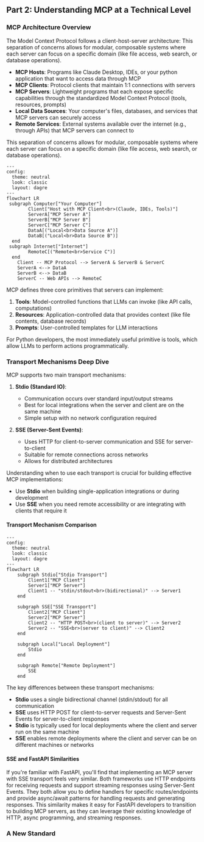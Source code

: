 ## Part 2: Understanding MCP at a Technical Level

### MCP Architecture Overview

The Model Context Protocol follows a client-host-server architecture:
This separation of concerns allows for modular, composable systems where each server can focus on a specific domain (like file access, web search, or database operations).

- **MCP Hosts**: Programs like Claude Desktop, IDEs, or your python application that want to access data through MCP
- **MCP Clients**: Protocol clients that maintain 1:1 connections with servers
- **MCP Servers**: Lightweight programs that each expose specific capabilities through the standardized Model Context Protocol (tools, resources, prompts)
- **Local Data Sources**: Your computer's files, databases, and services that MCP servers can securely access
- **Remote Services**: External systems available over the internet (e.g., through APIs) that MCP servers can connect to

This separation of concerns allows for modular, composable systems where each server can focus on a specific domain (like file access, web search, or database operations).

```mermaid
---
config:
  theme: neutral
  look: classic
  layout: dagre
---
flowchart LR
 subgraph Computer["Your Computer"]
        Client["Host with MCP Client<br>(Claude, IDEs, Tools)"]
        ServerA["MCP Server A"]
        ServerB["MCP Server B"]
        ServerC["MCP Server C"]
        DataA[("Local<br>Data Source A")]
        DataB[("Local<br>Data Source B")]
  end
 subgraph Internet["Internet"]
        RemoteC[("Remote<br>Service C")]
  end
    Client -- MCP Protocol --> ServerA & ServerB & ServerC
    ServerA <--> DataA
    ServerB <--> DataB
    ServerC -- Web APIs --> RemoteC
```

MCP defines three core primitives that servers can implement:

1. **Tools**: Model-controlled functions that LLMs can invoke (like API calls, computations)
2. **Resources**: Application-controlled data that provides context (like file contents, database records)
3. **Prompts**: User-controlled templates for LLM interactions

For Python developers, the most immediately useful primitive is tools, which allow LLMs to perform actions programmatically.

### Transport Mechanisms Deep Dive

MCP supports two main transport mechanisms:

1. **Stdio (Standard IO)**: 
   - Communication occurs over standard input/output streams
   - Best for local integrations when the server and client are on the same machine
   - Simple setup with no network configuration required

2. **SSE (Server-Sent Events)**:
   - Uses HTTP for client-to-server communication and SSE for server-to-client
   - Suitable for remote connections across networks
   - Allows for distributed architectures

Understanding when to use each transport is crucial for building effective MCP implementations:

- Use **Stdio** when building single-application integrations or during development
- Use **SSE** when you need remote accessibility or are integrating with clients that require it

#### Transport Mechanism Comparison

```mermaid
---
config:
  theme: neutral
  look: classic
  layout: dagre
---
flowchart LR
    subgraph Stdio["Stdio Transport"]
        Client1["MCP Client"]
        Server1["MCP Server"]
        Client1 -- "stdin/stdout<br>(bidirectional)" --> Server1
    end
    
    subgraph SSE["SSE Transport"]
        Client2["MCP Client"]
        Server2["MCP Server"]
        Client2 -- "HTTP POST<br>(client to server)" --> Server2
        Server2 -- "SSE<br>(server to client)" --> Client2
    end
    
    subgraph Local["Local Deployment"]
        Stdio
    end
    
    subgraph Remote["Remote Deployment"]
        SSE
    end
```

The key differences between these transport mechanisms:

- **Stdio** uses a single bidirectional channel (stdin/stdout) for all communication
- **SSE** uses HTTP POST for client-to-server requests and Server-Sent Events for server-to-client responses
- **Stdio** is typically used for local deployments where the client and server run on the same machine
- **SSE** enables remote deployments where the client and server can be on different machines or networks

#### SSE and FastAPI Similarities

If you're familiar with FastAPI, you'll find that implementing an MCP server with SSE transport feels very similar. Both frameworks use HTTP endpoints for receiving requests and support streaming responses using Server-Sent Events. They both allow you to define handlers for specific routes/endpoints and provide async/await patterns for handling requests and generating responses. This similarity makes it easy for FastAPI developers to transition to building MCP servers, as they can leverage their existing knowledge of HTTP, async programming, and streaming responses.

### A New Standard

